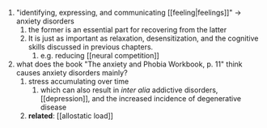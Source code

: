 1. "identifying, expressing, and communicating [[feeling|feelings]]" → anxiety disorders
	1. the former is an essential part for recovering from the latter
	2. It is just as important as relaxation, desensitization, and the cognitive skills discussed in previous chapters.
		1. e.g. reducing [[neural competition]]
2. what does the book "The anxiety and Phobia Workbook, p. 11" think causes anxiety disorders mainly?
	1. stress accumulating over time
		1. which can also result in *inter alia* addictive disorders, [[depression]], and the increased incidence of degenerative disease
	2. **related**: [[allostatic load]]
